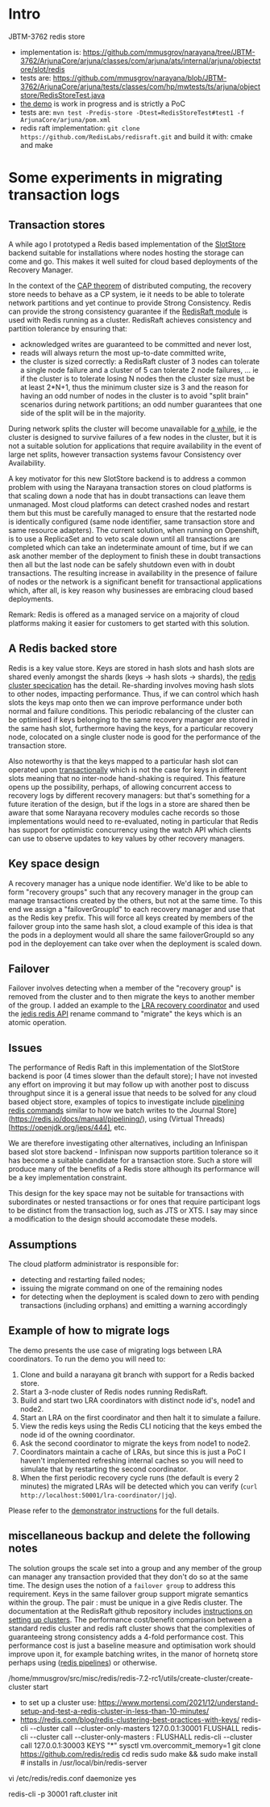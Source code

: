 # Intro

JBTM-3762 redis store

- implementation is: https://github.com/mmusgrov/narayana/tree/JBTM-3762/ArjunaCore/arjuna/classes/com/arjuna/ats/internal/arjuna/objectstore/slot/redis
- tests are: https://github.com/mmusgrov/narayana/blob/JBTM-3762/ArjunaCore/arjuna/tests/classes/com/hp/mwtests/ts/arjuna/objectstore/RedisStoreTest.java
- [the demo](./redis-store-demo.md) is work in progress and is strictly a PoC
- tests are: `mvn test -Predis-store -Dtest=RedisStoreTest#test1 -f ArjunaCore/arjuna/pom.xml`
- redis raft implementation: `git clone https://github.com/RedisLabs/redisraft.git` and build it with: cmake and make

# Some experiments in migrating transaction logs

## Transaction stores 

A while ago I prototyped a Redis based implementation of the [SlotStore](https://www.narayana.io/docs/api/com/arjuna/ats/internal/arjuna/objectstore/slot/SlotStore.html)
 backend suitable for installations where nodes hosting the storage can come and go. This makes it well suited for cloud based deployments of the Recovery Manager.

In the context of the [CAP theorem](https://en.wikipedia.org/wiki/CAP_theorem) of distributed computing, the recovery store needs to behave as a CP system,
ie it needs to be able to tolerate network partitions and yet continue to provide Strong Consistency.
Redis can provide the strong consistency guarantee if the [RedisRaft module](https://redis.com/blog/redisraft-new-strong-consistency-deployment-option/) is used with Redis running as a
cluster. RedisRaft achieves consistency and partition tolerance by ensuring that:

- acknowledged writes are guaranteed to be committed and never lost,
- reads will always return the most up-to-date committed write,
- the cluster is sized correctly: a RedisRaft cluster of 3 nodes can tolerate a single node failure and a cluster
  of 5 can tolerate 2 node failures, ... ie if the cluster is to tolerate losing N nodes then the cluster size must be at least 2*N+1, thus the minimum
  cluster size is 3 and the reason for having an odd number of nodes in the cluster is to avoid "split brain" scenarios during network partitions; an odd number guarantees that one side of the split will be in the majority.

During network splits the cluster will become unavailable for [a while](https://redis.io/docs/reference/cluster-spec/), ie the cluster is designed to survive failures of a few nodes in the cluster, but it is not a suitable solution for applications that require availability in the event of large net splits, however transaction systems favour Consistency over Availability.

A key motivator for this new SlotStore backend is to address a common problem with using the Narayana transaction stores on cloud platforms is that scaling down a node that has in doubt transactions can leave them unmanaged. Most cloud platforms can detect crashed nodes and restart them but this must be carefully managed to ensure that the restarted node is identically configured (same node identifier, same transaction store and same resource adapters).
The current solution, when running on Openshift, is to use a ReplicaSet and to veto scale down until all transactions are completed which can take an indeterminate amount of time, but if we can ask another member of the deployment to finish these in doubt transactions then all but the last node can be safely shutdown even with in doubt transactions. The resulting increase in availability in the presence of failure of nodes or the network is a significant benefit for transactional applications which, after all, is key reason why businesses are embracing cloud based deployments.

Remark: Redis is offered as a managed service on a majority of cloud platforms making it easier for customers to get started with this solution.

## A Redis backed store

Redis is a key value store. Keys are stored in hash slots and hash slots are shared evenly amongst the shards (keys -> hash slots -> shards), the [redis cluster specication](https://redis.io/docs/reference/cluster-spec/) has the detail.
Re-sharding involves moving hash slots to other nodes, impacting performance. Thus, if we can control which hash slots the keys map onto then we can improve performance under both normal and failure conditions. This periodic rebalancing of the cluster can be optimised if keys belonging to the same recovery manager are stored in the same hash slot, furthermore having the keys, for a particular recovery node, colocated on a single cluster node is good for the performance of the transaction store.

Also noteworthy is that the keys mapped to a particular hash slot can operated upon [transactionally](https://redis.io/docs/manual/transactions/) which is not the case for keys in different slots meaning that no inter-node hand-shaking is required. This feature opens up the possibility, perhaps, of allowing concurrent access to recovery logs by different recovery managers: but that's something for a future iteration of the design, but if the logs in a store are shared then be aware that some Narayana recovery modules cache records so those implementations would need to re-evaluated, noting in particular that Redis has support for optimistic concurrency using the watch API which clients can use to observe updates to key values by other recovery managers.

## Key space design

A recovery manager has a unique node identifier. We'd like to be able to form "recovery groups" such that any recovery manager in the group can manage transactions created by the others, but not at the same time. To this end we assign a "failoverGroupId" to each recovery manager and use that as the Redis key prefix. This will force all keys created by members of the failover group into the same hash slot, a cloud example of this idea is that the pods in a deployment would all share the same failoverGroupId so any pod in the deployement can take over when the deployment is scaled down.

## Failover

Failover involves detecting when a member of the "recovery group" is removed from the cluster and to then migrate the keys to another member of the group. I added an example to the [LRA recovery coordinator](https://github.com/mmusgrov/narayana/blob/JBTM-3762/rts/lra/coordinator/src/main/java/io/narayana/lra/coordinator/api/RecoveryCoordinator.java#L228) and used the [jedis redis API](https://javadoc.io/doc/redis.clients/jedis/latest/redis/clients/jedis/UnifiedJedis.html#rename-java.lang.String-java.lang.String-) rename command to "migrate" the keys which is an atomic operation.

## Issues

The performance of Redis Raft in this implementation of the SlotStore backend is poor (4 times slower than the default store); I have not invested any effort on improving it but may follow up with another post to discuss throughput since it is a general issue that needs to be solved for any cloud based object store, examples of topics to investigate include [pipelining redis commands](https://redis.io/docs/manual/pipelining/) similar to how we batch writes to the Journal Store](https://redis.io/docs/manual/pipelining/), using (Virtual Threads)[https://openjdk.org/jeps/444], etc. 

We are therefore investigating other alternatives, including an Infinispan based slot store backend - Infinispan now supports partition tolerance so it has become a suitable candidate for a transaction store. Such a store will produce many of the benefits of a Redis store although its performance will be a key implementation constraint.

This design for the key space may not be suitable for transactions with subordinates or nested transactions or for ones that require participant logs to be distinct from the transaction log, such as JTS or XTS. I say may since a modification to the design should accomodate these models.

## Assumptions

The cloud platform administrator is responsible for:

- detecting and restarting failed nodes;
- issuing the migrate command on one of the remaining nodes
- for detecting when the deployment is scaled down to zero with pending transactions (including orphans) and emitting a warning accordingly

## Example of how to migrate logs

The demo presents the use case of migrating logs between LRA coordinators. To run the demo you will need to:

1. Clone and build a narayana git branch with support for a Redis backed store.
2. Start a 3-node cluster of Redis nodes running RedisRaft.
3. Build and start two LRA coordinators with distinct node id's, node1 and node2.
4. Start an LRA on the first coordinator and then halt it to simulate a failure.
5. View the redis keys using the Redis CLI noticing that the keys embed the node id of the owning coordinator.
7. Ask the second coordinator to migrate the keys from node1 to node2.
8. Coordinators maintain a cache of LRAs, but since this is just a PoC I haven't implemented refreshing internal caches so you will need to simulate that by restarting the second coordinator.
9. When the first periodic recovery cycle runs (the default is every 2 minutes) the migrated LRAs will be detected which you can verify (`curl http://localhost:50001/lra-coordinator/|jq`).

Please refer to the [demonstrator instructions](redis-store-demo.md) for the full details.





## miscellaneous backup and delete the following notes


The solution groups the scale set into a group and any member of the group can manager any transaction provided that they don't do so at the same time.
The design uses the notion of a `failover group` to address this requirement. Keys in the same failover group support migrate semantics within the group. The pair <failoverGroupId>:<nodeId> must be unique in a give Redis cluster.
The documentation at the RedisRaft github repository includes <a href="https://github.com/RedisLabs/redisraft/blob/master/docs/Deployment.md#deploying-redisraft"> instructions on setting up clusters</a>.
The performance cost/benefit comparison between a standard redis cluster and redis raft cluster shows that the complexities of guaranteeing strong consistency adds a 4-fold performance cost.
This performance cost is just a baseline measure and optimisation work should improve upon it, for example batching writes, in the manor of hornetq store perhaps using (<a href="https://redis.io/docs/manual/pipelining/">redis pipelines</a>) or otherwise.

/home/mmusgrov/src/misc/redis/redis-7.2-rc1/utils/create-cluster/create-cluster start
  - to set up a cluster use: https://www.mortensi.com/2021/12/understand-setup-and-test-a-redis-cluster-in-less-than-10-minutes/
  - https://redis.com/blog/redis-clustering-best-practices-with-keys/
  redis-cli --cluster call --cluster-only-masters 127.0.0.1:30001 FLUSHALL
  redis-cli --cluster call --cluster-only-masters <one-of-the-nodes-address>:<its-port> FLUSHALL 
  redis-cli --cluster call 127.0.0.1:30003 KEYS "*"
sysctl vm.overcommit_memory=1
git clone https://github.com/redis/redis
cd redis
sudo make && sudo make install # installs in /usr/local/bin/redis-server

vi /etc/redis/redis.conf
daemonize yes

redis-cli -p 30001 raft.cluster init
